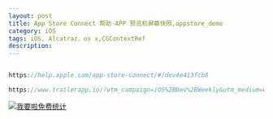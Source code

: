 ```yaml
---
layout: post
title: App Store Connect 帮助-APP 预览和屏幕快照,appstore_demo
category: iOS
tags: iOS, Alcatraz，os x,CGContextRef
description:
---
```



```javascript

https://help.apple.com/app-store-connect/#/dev4e413fcb8

https://www.trailerapp.io/?utm_campaign=iOS%2BDev%2BWeekly&utm_medium=web&utm_source=iOS%2BDev%2BWeekly%2BIssue%2B368#pricing

```










<script language="javascript" type="text/javascript" src="//js.users.51.la/19176892.js"></script>
<noscript><a href="//www.51.la/?19176892" target="_blank"><img alt="&#x6211;&#x8981;&#x5566;&#x514D;&#x8D39;&#x7EDF;&#x8BA1;" src="//img.users.51.la/19176892.asp" style="border:none" /></a></noscript>



